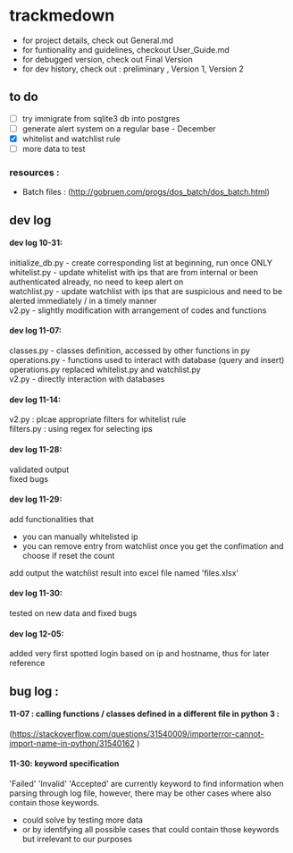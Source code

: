 # trackmedown

- for project details, check out General.md 
- for funtionality and guidelines, checkout User_Guide.md 
- for debugged version, check out Final Version 
- for dev history, check out : preliminary , Version 1, Version 2 

## to do 
- [ ] try immigrate from sqlite3 db into postgres
- [ ] generate alert system on a regular base - December 
- [x] whitelist and watchlist rule 
- [ ] more data to test 

### resources :
- Batch files : (http://gobruen.com/progs/dos_batch/dos_batch.html)

## dev log 
#### dev log 10-31:
initialize_db.py - create corresponding list at beginning, run once ONLY <br/>
whitelist.py - update whitelist with ips that are from internal or been authenticated already, no need to keep alert on  <br/>
watchlist.py - update watchlist with ips that are suspicious and need to be alerted immediately / in a timely manner <br/>
v2.py - slightly modification with arrangement of codes and functions <br/>

#### dev log 11-07:
classes.py - classes definition, accessed by other functions in py <br/>
operations.py - functions used to interact with database (query and insert) <br/>
operations.py replaced whitelist.py and watchlist.py <br/>
v2.py - directly interaction with databases <br/>

#### dev log 11-14: 
v2.py : plcae appropriate filters for whitelist rule  <br/>
filters.py : using regex for selecting ips <br/>

#### dev log 11-28:
validated output <br/>
fixed bugs <br/>

#### dev log 11-29:
add functionalities that 
 - you can manually whitelisted ip 
 - you can remove entry from watchlist once you get the confimation and choose if reset the count <br/>
 
add output the watchlist result into excel file named 'files.xlsx' <br/>

#### dev log 11-30:
tested on new data and fixed bugs 

#### dev log 12-05:
added very first spotted login based on ip and hostname, thus for later reference 


## bug log :
#### 11-07 : calling functions / classes defined in a different file in python 3 :
(https://stackoverflow.com/questions/31540009/importerror-cannot-import-name-in-python/31540162 )
#### 11-30: keyword specification 
'Failed' 'Invalid' 'Accepted' are currently keyword to find information when parsing through log file, however, there may be other cases where also contain those keywords. <br/>
 - could solve by testing more data 
 - or by identifying all possible cases that could contain those keywords but irrelevant to our purposes

